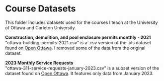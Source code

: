 # Course Datasets

This folder includes datasets used for the courses I teach at the University of Ottawa and Carleton University.

**Construction, demolition, and pool enclosure permits monthly - 2021**<br>
"ottawa-building-permits-2021.csv" is a .csv version of the .xls dataset found on [Open Ottawa](https://open.ottawa.ca/documents/construction-demolition-and-pool-enclosure-permits-monthly-2021/about). I removed some of the data from the original dataset.

**2023 Monthly Service Requests**<br>
"ottawa-311-service-requests-january-2023.csv" is a subset version of the dataset found on [Open Ottawa](https://open.ottawa.ca/datasets/2023-monthly-service-requests/explore). It features only data from January 2023.
